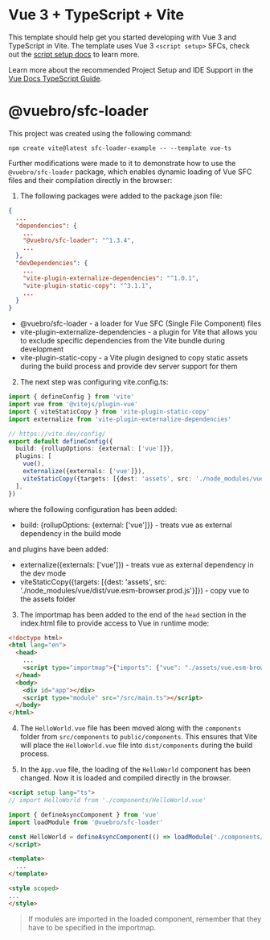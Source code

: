 # Vue 3 + TypeScript + Vite

This template should help get you started developing with Vue 3 and TypeScript in Vite. The template uses Vue 3 `<script setup>` SFCs, check out the [script setup docs](https://v3.vuejs.org/api/sfc-script-setup.html#sfc-script-setup) to learn more.

Learn more about the recommended Project Setup and IDE Support in the [Vue Docs TypeScript Guide](https://vuejs.org/guide/typescript/overview.html#project-setup).

# @vuebro/sfc-loader

This project was created using the following command:

```
npm create vite@latest sfc-loader-example -- --template vue-ts
```

Further modifications were made to it to demonstrate how to use the `@vuebro/sfc-loader` package, which enables dynamic loading of Vue SFC files and their compilation directly in the browser:

1. The following packages were added to the package.json file:

```json
{
  ...
  "dependencies": {
    ...
    "@vuebro/sfc-loader": "^1.3.4",
    ...
  },
  "devDependencies": {
    ...
    "vite-plugin-externalize-dependencies": "^1.0.1",
    "vite-plugin-static-copy": "^3.1.1",
    ...
  }
}
```

 - @vuebro/sfc-loader - a loader for Vue SFC (Single File Component) files
 - vite-plugin-externalize-dependencies - a plugin for Vite that allows you to exclude specific dependencies from the Vite bundle during development
 - vite-plugin-static-copy - a Vite plugin designed to copy static assets during the build process and provide dev server support for them

2. The next step was configuring vite.config.ts:

```ts
import { defineConfig } from 'vite'
import vue from '@vitejs/plugin-vue'
import { viteStaticCopy } from 'vite-plugin-static-copy'
import externalize from 'vite-plugin-externalize-dependencies'

// https://vite.dev/config/
export default defineConfig({
  build: {rollupOptions: {external: ['vue']}},
  plugins: [
    vue(),
    externalize({externals: ['vue']}),
    viteStaticCopy({targets: [{dest: 'assets', src: './node_modules/vue/dist/vue.esm-browser.prod.js'}]})
  ],
})
```

where the following configuration has been added:

- build: {rollupOptions: {external: ['vue']}} - treats vue as external dependency in the build mode

and plugins have been added:

- externalize({externals: ['vue']}) - treats vue as external dependency in the dev mode
- viteStaticCopy({targets: [{dest: 'assets', src: './node_modules/vue/dist/vue.esm-browser.prod.js'}]}) - copy vue to the assets folder

3. The importmap has been added to the end of the `head` section in the index.html file to provide access to Vue in runtime mode:

```html
<!doctype html>
<html lang="en">
  <head>
    ...
    <script type="importmap">{"imports": {"vue": "./assets/vue.esm-browser.prod.js"}}</script>
  </head>
  <body>
    <div id="app"></div>
    <script type="module" src="/src/main.ts"></script>
  </body>
</html>
```

4. The `HelloWorld.vue` file has been moved along with the `components` folder from `src/components` to `public/components`. This ensures that Vite will place the `HelloWorld.vue` file into `dist/components` during the build process.

5. In the `App.vue` file, the loading of the `HelloWorld` component has been changed. Now it is loaded and compiled directly in the browser.

```html
<script setup lang="ts">
// import HelloWorld from './components/HelloWorld.vue'

import { defineAsyncComponent } from 'vue'
import loadModule from '@vuebro/sfc-loader'

const HelloWorld = defineAsyncComponent(() => loadModule('./components/HelloWorld.vue'))
</script>

<template>
  ...
</template>

<style scoped>
...
</style>
```

> If modules are imported in the loaded component, remember that they have to be specified in the importmap.